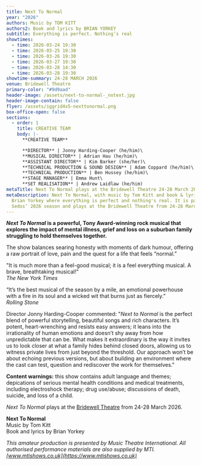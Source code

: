 ```yaml
---
title: Next To Normal
year: "2026"
authors: Music by TOM KITT
authors2: Book and lyrics by BRIAN YORKEY
subtitle: Everything is perfect. Nothing’s real
showtimes:
  - time: 2026-03-24 19:30
  - time: 2026-03-25 19:30
  - time: 2026-03-26 19:30
  - time: 2026-03-27 19:30
  - time: 2026-03-28 14:30
  - time: 2026-03-28 19:30
showtime-summary: 24-28 MARCH 2026
venue: Bridewell Theatre
primary-color: "#9d9aad"
header-image: /assets/next-to-normal-_notext.jpg
header-image-contain: false
flyer: /assets/iggrid4x5-nexttonormal.png
box-office-open: false
sections:
  - order: 1
    title: CREATIVE TEAM
    body: |-
      **CREATIVE TEAM**

      **DIRECTOR** | Jonny Harding-Cooper (he/him)\
      **MUSICAL DIRECTOR** | Adrian Hau (he/him)\
      **ASSISTANT DIRECTOR** | Kim Barker (she/her)\
      **TECHNICAL PRODUCTION & SOUND DESIGN** | Adam Coppard (he/him)\
      **TECHNICAL PRODUCTION** | Ben Hussey (he/him)\
      **STAGE MANAGER** | Emma Hunt\
      **SET REALISATION** | Andrew Laidlaw (he/him)
metaTitle: Next To Normal plays at the Bridewell Theatre 24-28 March 2026
metaDescription: Next To Normal, with music by Tom Kitt and book & lyrics by
  Brian Yorkey where everything is perfect and nothing's real. It is part of
  Sedos’ 2026 season and plays at the Bridewell Theatre from 24-28 March 2026
---
```

***Next To Normal* is a powerful, Tony Award-winning rock musical that explores the impact of mental illness, grief and loss on a suburban family struggling to hold themselves together.** 

The show balances searing honesty with moments of dark humour, offering a raw portrait of love, pain and the quest for a life that feels “normal.”

"It is much more than a feel-good musical; it is a feel everything musical. A brave, breathtaking musical!"\
*The New York Times*

“It’s the best musical of the season by a mile, an emotional powerhouse with a fire in its soul and a wicked wit that burns just as fiercely.”\
*Rolling Stone*

Director Jonny Harding-Cooper commented: "*Next to Normal* is the perfect blend of powerful storytelling, beautiful songs and rich characters. It’s potent, heart-wrenching and resists easy answers; it leans into the irrationality of human emotions and doesn’t shy away from how unpredictable that can be. What makes it extraordinary is the way it invites us to look closer at what a family hides behind closed doors, allowing us to witness private lives from just beyond the threshold. Our approach won’t be about echoing previous versions, but about building an environment where the cast can test, question and rediscover the work for themselves."

**Content warnings:** this show contains adult language and themes; depications of serious mental health conditions and medical treatments, including electroshock therapy; drug use/abuse; discussions of death, suicide, and loss of a child.

*Next To Normal* plays at the [Bridewell Theatre](https://www.sedos.co.uk/venues/bridewell) from 24-28 March 2026.

**Next To Normal**\
Music by Tom Kitt\
Book and lyrics by Brian Yorkey

*This amateur production is presented by Music Theatre International. All authorised performance materials are also supplied by MTI. [www.mtishows.co.uk](https://www.mtishows.co.uk)*
